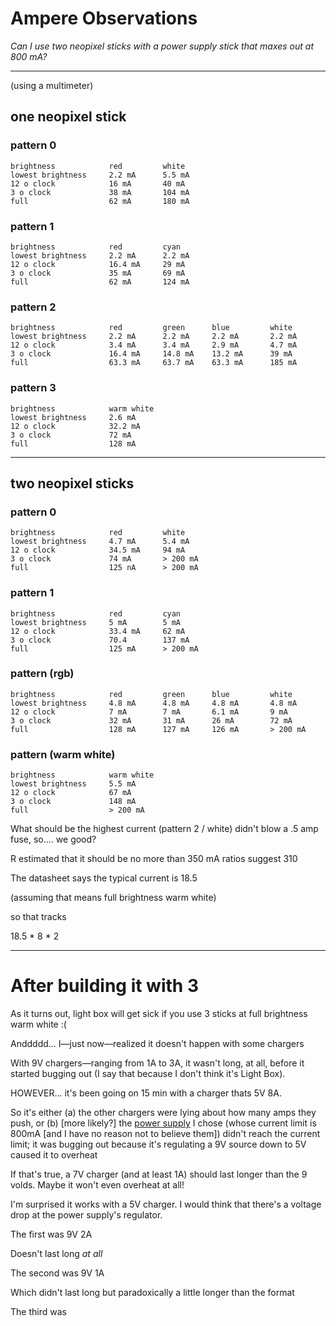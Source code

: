 
# Ampere Observations

_Can I use two neopixel sticks with a power supply stick that
maxes out at 800 mA?_

---

(using a multimeter)


## one neopixel stick

### pattern 0
```
brightness            red         white
lowest brightness     2.2 mA      5.5 mA
12 o clock            16 mA       40 mA
3 o clock             38 mA       104 mA
full                  62 mA       180 mA
```

### pattern 1
```
brightness            red         cyan
lowest brightness     2.2 mA      2.2 mA
12 o clock            16.4 mA     29 mA
3 o clock             35 mA       69 mA
full                  62 mA       124 mA
```

### pattern 2
```
brightness            red         green      blue         white
lowest brightness     2.2 mA      2.2 mA     2.2 mA       2.2 mA
12 o clock            3.4 mA      3.4 mA     2.9 mA       4.7 mA
3 o clock             16.4 mA     14.8 mA    13.2 mA      39 mA
full                  63.3 mA     63.7 mA    63.3 mA      185 mA
```

### pattern 3
```
brightness            warm white
lowest brightness     2.6 mA
12 o clock            32.2 mA
3 o clock             72 mA
full                  128 mA
```

---

## two neopixel sticks

### pattern 0
```
brightness            red         white
lowest brightness     4.7 mA      5.4 mA
12 o clock            34.5 mA     94 mA
3 o clock             74 mA       > 200 mA
full                  125 nA      > 200 mA
```

### pattern 1
```
brightness            red         cyan
lowest brightness     5 mA        5 mA
12 o clock            33.4 mA     62 mA
3 o clock             70.4        137 mA
full                  125 mA      > 200 mA
```

### pattern (rgb)
```
brightness            red         green      blue         white
lowest brightness     4.8 mA      4.8 mA     4.8 mA       4.8 mA
12 o clock            7 mA        7 mA       6.1 mA       9 mA
3 o clock             32 mA       31 mA      26 mA        72 mA
full                  128 mA      127 mA     126 mA       > 200 mA
```

### pattern (warm white)
```
brightness            warm white
lowest brightness     5.5 mA
12 o clock            67 mA
3 o clock             148 mA
full                  > 200 mA
```

What should be the highest current (pattern 2 / white) didn't blow a .5
amp fuse, so.... we good?

R estimated that it should be no more than 350 mA
ratios suggest 310

The datasheet says the typical current is 18.5

(assuming that means full brightness warm white)

so that tracks

18.5 * 8 * 2

---

# After building it with 3

As it turns out, light box will get sick if you use 3 sticks at full
brightness warm white :(

Anddddd... I—just now—realized it doesn't happen with some chargers

With 9V chargers—ranging from 1A to 3A, it wasn't long, at all,
before it started bugging out (I say that because I don't think
it's Light Box).

HOWEVER... it's been going on 15 min with a charger thats
5V 8A.

So it's either (a) the other chargers were lying about how many
amps they push, or (b) [more likely?] the
[power supply](https://www.sparkfun.com/products/13032) I chose
(whose current limit is 800mA [and I have no reason not to believe
them]) didn't reach the current limit; it was bugging out because
it's regulating a 9V source down to 5V caused it to overheat

If that's true, a 7V charger (and at least 1A) should last
longer than the 9 volds. Maybe it won't even overheat at all!


I'm surprised it works with a 5V charger. I would think that there's
a voltage drop at the power supply's regulator.






The first was 9V 2A

Doesn't last long _at_ _all_


The second was 9V 1A

Which didn't last long but paradoxically a little longer than
the format


The third was 

